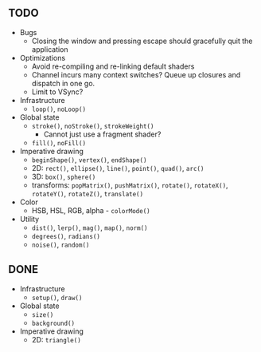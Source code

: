 ## TODO

* Bugs
    * Closing the window and pressing escape should gracefully quit the application
* Optimizations
    * Avoid re-compiling and re-linking default shaders
    * Channel incurs many context switches? Queue up closures and dispatch in one go.
    * Limit to VSync?
* Infrastructure
    * `loop()`, `noLoop()`
* Global state
    * `stroke()`, `noStroke()`, `strokeWeight()`
        * Cannot just use a fragment shader?
    * `fill()`, `noFill()`
* Imperative drawing
    * `beginShape()`, `vertex()`, `endShape()`
    * 2D: `rect()`, `ellipse()`, `line()`, `point()`, `quad()`, `arc()`
    * 3D: `box()`, `sphere()`
    * transforms: `popMatrix()`, `pushMatrix()`, `rotate()`, `rotateX()`, `rotateY()`, `rotateZ()`, `translate()`
* Color
    * HSB, HSL, RGB, alpha - `colorMode()`
* Utility
    * `dist()`, `lerp()`, `mag()`, `map()`, `norm()`
    * `degrees()`, `radians()`
    * `noise()`, `random()`

## DONE

* Infrastructure
    * `setup()`, `draw()`
* Global state
    * `size()`
    * `background()`
* Imperative drawing
    * 2D: `triangle()`